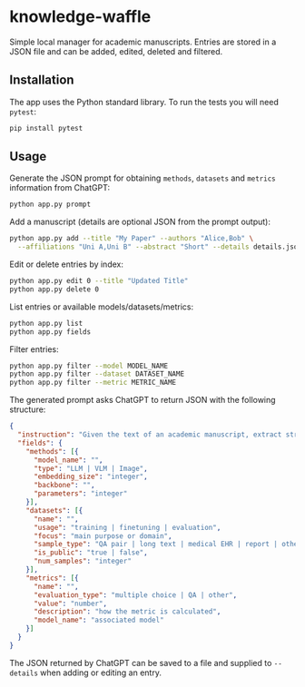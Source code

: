 # knowledge-waffle

Simple local manager for academic manuscripts. Entries are stored in a JSON file
and can be added, edited, deleted and filtered.

## Installation

The app uses the Python standard library. To run the tests you will need
`pytest`:

```bash
pip install pytest
```

## Usage

Generate the JSON prompt for obtaining `methods`, `datasets` and `metrics`
information from ChatGPT:

```bash
python app.py prompt
```

Add a manuscript (details are optional JSON from the prompt output):

```bash
python app.py add --title "My Paper" --authors "Alice,Bob" \
  --affiliations "Uni A,Uni B" --abstract "Short" --details details.json
```

Edit or delete entries by index:

```bash
python app.py edit 0 --title "Updated Title"
python app.py delete 0
```

List entries or available models/datasets/metrics:

```bash
python app.py list
python app.py fields
```

Filter entries:

```bash
python app.py filter --model MODEL_NAME
python app.py filter --dataset DATASET_NAME
python app.py filter --metric METRIC_NAME
```

The generated prompt asks ChatGPT to return JSON with the following structure:

```json
{
  "instruction": "Given the text of an academic manuscript, extract structured information.",
  "fields": {
    "methods": [{
      "model_name": "",
      "type": "LLM | VLM | Image",
      "embedding_size": "integer",
      "backbone": "",
      "parameters": "integer"
    }],
    "datasets": [{
      "name": "",
      "usage": "training | finetuning | evaluation",
      "focus": "main purpose or domain",
      "sample_type": "QA pair | long text | medical EHR | report | other",
      "is_public": "true | false",
      "num_samples": "integer"
    }],
    "metrics": [{
      "name": "",
      "evaluation_type": "multiple choice | QA | other",
      "value": "number",
      "description": "how the metric is calculated",
      "model_name": "associated model"
    }]
  }
}
```

The JSON returned by ChatGPT can be saved to a file and supplied to `--details`
when adding or editing an entry.
